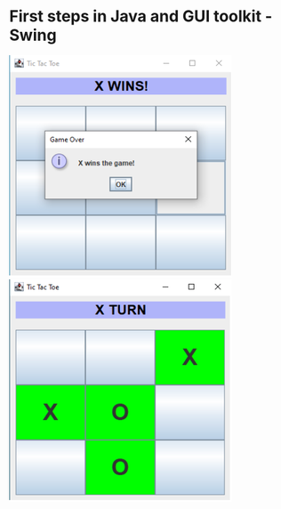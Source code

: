 # First steps in Java and GUI toolkit - Swing 


<img src="images/1111.png" alt="GAME" width="400" height="400"> <img src="images/2222.png" alt="IF WIN" width="400" height="400">



